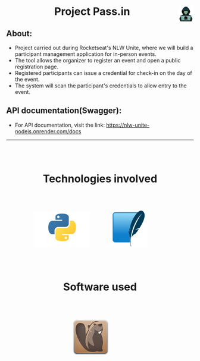 <h1 align="center">
  Project Pass.in
  <img align="right" src="src/assets/security-icon-hacker-icon.png" width="42px"/>
</h1>


<h2>
    About:
</h2>

- Project carried out during Rocketseat's NLW Unite, where we will build a participant management application for in-person events.
- The tool allows the organizer to register an event and open a public registration page.
- Registered participants can issue a credential for check-in on the day of the event.
- The system will scan the participant's credentials to allow entry to the event.

<h2>
    API documentation(Swagger):
</h2>

- For API documentation, visit the link: https://nlw-unite-nodejs.onrender.com/docs
___________________________________________________________________________________________________

<br />
<br />

<h1 align="center">
    Technologies involved
</h1>

<br>
<br>

<!-- <p align="center">
    <img style="margin: 0 50px 0 0" src="src/assets/reactjs_logo.png" width="100px"/>
</p>

<br>
<br> -->

<!-- <p align="center">
    <img style="margin: 0 50px 0 0" src="src/assets/flask.png" width="120px"/>
</p> -->

<div style="display:grid grid-template: 100px 1fr / 50px 1fr">
    <p align="center">
        <img style="margin: 0 50px 0 0" src="src/assets/python_transparent.png" width="150px"/>
        <img style="margin: 0 50px 0 0" src="src/assets/sqlite_transparent.png" width="100px"/>
    </p>
    
</div>



<br />
<br />

<div>
    <h1 align="center">
        Software used
    </h1>
</div>

<br>
<br>

<div style="display:grid grid-template: 100px 1fr / 50px 1fr">
    <p align="center">
        <img style="margin: 0 50px 0 0" src="src/assets/dbeaver.svg" width="100px"/>
    </p>
</div>
